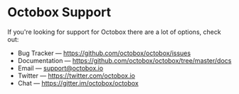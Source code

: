 # Octobox Support

If you're looking for support for Octobox there are a lot of options, check out:

* Bug Tracker &mdash; https://github.com/octobox/octobox/issues
* Documentation &mdash; https://github.com/octobox/octobox/tree/master/docs
* Email &mdash; support@octobox.io
* Twitter &mdash; https://twitter.com/octobox.io
* Chat &mdash; https://gitter.im/octobox/octobox
